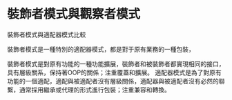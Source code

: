 # 裝飾者模式與觀察者模式

裝飾者模式與適配器模式比較

裝飾者模式是一種特別的適配器模式，都是對于原有業務的一種包裝，

裝飾者模式是對原有功能的一種功能擴展，裝飾者和被裝飾者都實現相同的接口，具有層級關系，保持著OOP的關係；注重覆蓋和擴展。
適配器模式是為了對原有功能的一個適配，適配與被適配者沒有層級關係，適配器與被適配者沒有必然的聯繫，通常採用繼承或代理的形式進行包裝；注重兼容和轉換。

